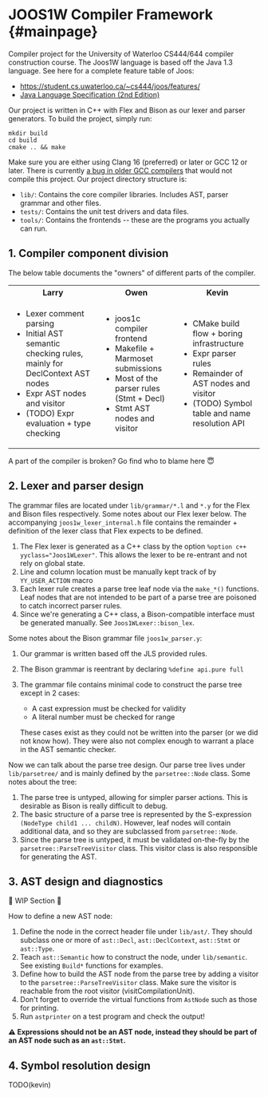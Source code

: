 # JOOS1W Compiler Framework {#mainpage}

Compiler project for the University of Waterloo CS444/644 compiler construction course.
The Joos1W language is based off the Java 1.3 language.
See here for a complete feature table of Joos:

- https://student.cs.uwaterloo.ca/~cs444/joos/features/
- [Java Language Specification (2nd Edition)](https://web.archive.org/web/20111225035254/http://java.sun.com:80/docs/books/jls/second_edition/html/jTOC.doc.html)

Our project is written in C++ with Flex and Bison as our lexer and parser generators.
To build the project, simply run:

```
mkdir build
cd build
cmake .. && make
```

Make sure you are either using Clang 16 (preferred) or later or GCC 12 or later.
There is currently [a bug in older GCC compilers](https://gcc.gnu.org/bugzilla/show_bug.cgi?id=85282)
that would not compile this project. Our project directory structure is:

- `lib/`: Contains the core compiler libraries. Includes AST, parser grammar and other files.
- `tests/`: Contains the unit test drivers and data files.
- `tools/`: Contains the frontends -- these are the programs you actually can run.

## 1. Compiler component division

The below table documents the "owners" of different parts of the compiler.

<table><tr><th>Larry</th><th>Owen</th><th>Kevin</th></tr><tr>
    <!-- Larry -->
    <td><ul>
        <li>Lexer comment parsing</li>
        <li>Initial AST semantic checking rules, mainly for DeclContext AST nodes</li>
        <li>Expr AST nodes and visitor</li>
        <li>(TODO) Expr evaluation + type checking</li>
    </ul></td>
    <!-- Owen -->
    <td><ul>
        <li>joos1c compiler frontend</li>
        <li>Makefile + Marmoset submissions</li>
        <li>Most of the parser rules (Stmt + Decl)</li>
        <li>Stmt AST nodes and visitor</li>
    </ul></td>
    <!-- Kevin -->
    <td><ul>
        <li>CMake build flow + boring infrastructure</li>
        <li>Expr parser rules</li>
        <li>Remainder of AST nodes and visitor</li>
        <li>(TODO) Symbol table and name resolution API</li>
    </ul></td>
</tr></table>

A part of the compiler is broken? Go find who to blame here 😇

## 2. Lexer and parser design

The grammar files are located under `lib/grammar/*.l` and `*.y` for the Flex
and Bison files respectively. Some notes about our Flex lexer below. The accompanying
`joos1w_lexer_internal.h` file contains the remainder + definition of the lexer class
that Flex expects to be defined.

1. The Flex lexer is generated as a C++ class by the option `%option c++ yyclass="Joos1WLexer"`.
   This allows the lexer to be re-entrant and not rely on global state.
2. Line and column location must be manually kept track of by `YY_USER_ACTION` macro
3. Each lexer rule creates a parse tree leaf node via the `make_*()` functions. Leaf nodes
   that are not intended to be part of a parse tree are poisoned to catch incorrect parser rules.
4. Since we're generating a C++ class, a Bison-compatible interface must be generated manually. See `Joos1WLexer::bison_lex`.

Some notes about the Bison grammar file `joos1w_parser.y`:

1. Our grammar is written based off the JLS provided rules.
2. The Bison grammar is reentrant by declaring `%define api.pure full`
3. The grammar file contains minimal code to construct the parse tree except in 2 cases:

   - A cast expression must be checked for validity
   - A literal number must be checked for range

   These cases exist as they could not be written into the parser (or we did not know how).
   They were also not complex enough to warrant a place in the AST semantic checker.

Now we can talk about the parse tree design. Our parse tree lives under `lib/parsetree/`
and is mainly defined by the `parsetree::Node` class. Some notes about the tree:

1. The parse tree is untyped, allowing for simpler parser actions. This is desirable
   as Bison is really difficult to debug.
2. The basic structure of a parse tree is represented by the S-expression
   `(NodeType child1 ... childN)`. However, leaf nodes will contain additional
   data, and so they are subclassed from `parsetree::Node`.
3. Since the parse tree is untyped, it must be validated on-the-fly by the `parsetree::ParseTreeVisitor` class.
   This visitor class is also responsible for generating the AST.

## 3. AST design and diagnostics

🚩 WIP Section 🚩

How to define a new AST node:

1. Define the node in the correct header file under `lib/ast/`. They should
   subclass one or more of `ast::Decl`, `ast::DeclContext`, `ast::Stmt` or `ast::Type`.
2. Teach `ast::Semantic` how to construct the node, under `lib/semantic`. See existing
   `Build*` functions for examples.
3. Define how to build the AST node from the parse tree by adding a visitor to the
   `parsetree::ParseTreeVisitor` class. Make sure the visitor is reachable from the root
   visitor (visitCompilationUnit).
4. Don't forget to override the virtual functions from `AstNode` such as those for printing.
5. Run `astprinter` on a test program and check the output!

**⚠️ Expressions should not be an AST node, instead they should be part of an AST node
such as an `ast::Stmt`.**

## 4. Symbol resolution design

TODO(kevin)
